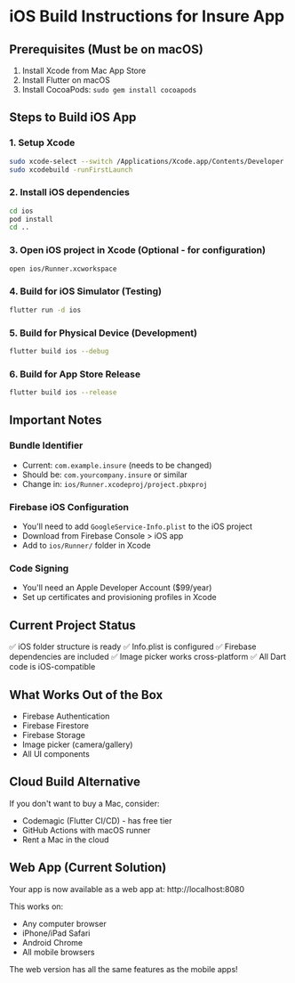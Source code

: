 # iOS Build Instructions for Insure App

## Prerequisites (Must be on macOS)

1. Install Xcode from Mac App Store
2. Install Flutter on macOS
3. Install CocoaPods: `sudo gem install cocoapods`

## Steps to Build iOS App

### 1. Setup Xcode

```bash
sudo xcode-select --switch /Applications/Xcode.app/Contents/Developer
sudo xcodebuild -runFirstLaunch
```

### 2. Install iOS dependencies

```bash
cd ios
pod install
cd ..
```

### 3. Open iOS project in Xcode (Optional - for configuration)

```bash
open ios/Runner.xcworkspace
```

### 4. Build for iOS Simulator (Testing)

```bash
flutter run -d ios
```

### 5. Build for Physical Device (Development)

```bash
flutter build ios --debug
```

### 6. Build for App Store Release

```bash
flutter build ios --release
```

## Important Notes

### Bundle Identifier

- Current: `com.example.insure` (needs to be changed)
- Should be: `com.yourcompany.insure` or similar
- Change in: `ios/Runner.xcodeproj/project.pbxproj`

### Firebase iOS Configuration

- You'll need to add `GoogleService-Info.plist` to the iOS project
- Download from Firebase Console > iOS app
- Add to `ios/Runner/` folder in Xcode

### Code Signing

- You'll need an Apple Developer Account ($99/year)
- Set up certificates and provisioning profiles in Xcode

## Current Project Status

✅ iOS folder structure is ready
✅ Info.plist is configured
✅ Firebase dependencies are included
✅ Image picker works cross-platform
✅ All Dart code is iOS-compatible

## What Works Out of the Box

- Firebase Authentication
- Firebase Firestore
- Firebase Storage
- Image picker (camera/gallery)
- All UI components

## Cloud Build Alternative

If you don't want to buy a Mac, consider:

- Codemagic (Flutter CI/CD) - has free tier
- GitHub Actions with macOS runner
- Rent a Mac in the cloud

## Web App (Current Solution)

Your app is now available as a web app at:
http://localhost:8080

This works on:

- Any computer browser
- iPhone/iPad Safari
- Android Chrome
- All mobile browsers

The web version has all the same features as the mobile apps!
